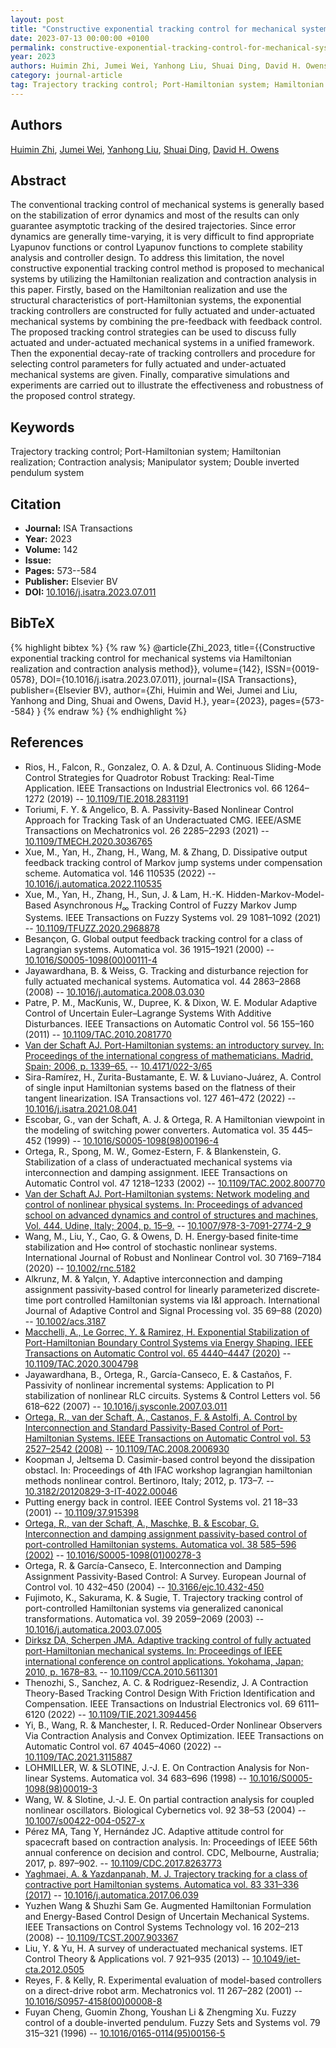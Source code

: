 ```yaml
---
layout: post
title: "Constructive exponential tracking control for mechanical systems via Hamiltonian realization and contraction analysis method"
date: 2023-07-13 00:00:00 +0100
permalink: constructive-exponential-tracking-control-for-mechanical-systems-via-hamiltonian-realization-and-contraction-analysis-method
year: 2023
authors: Huimin Zhi, Jumei Wei, Yanhong Liu, Shuai Ding, David H. Owens
category: journal-article
tag: Trajectory tracking control; Port-Hamiltonian system; Hamiltonian realization; Contraction analysis; Manipulator system; Double inverted pendulum system
---
```

 
## Authors
[Huimin Zhi](authors/huimin-zhi), [Jumei Wei](authors/jumei-wei), [Yanhong Liu](authors/yanhong-liu), [Shuai Ding](authors/shuai-ding), [David H. Owens](authors/david-h-owens)
 
## Abstract
The conventional tracking control of mechanical systems is generally based on the stabilization of error dynamics and most of the results can only guarantee asymptotic tracking of the desired trajectories. Since error dynamics are generally time-varying, it is very difficult to find appropriate Lyapunov functions or control Lyapunov functions to complete stability analysis and controller design. To address this limitation, the novel constructive exponential tracking control method is proposed to mechanical systems by utilizing the Hamiltonian realization and contraction analysis in this paper. Firstly, based on the Hamiltonian realization and use the structural characteristics of port-Hamiltonian systems, the exponential tracking controllers are constructed for fully actuated and under-actuated mechanical systems by combining the pre-feedback with feedback control. The proposed tracking control strategies can be used to discuss fully actuated and under-actuated mechanical systems in a unified framework. Then the exponential decay-rate of tracking controllers and procedure for selecting control parameters for fully actuated and under-actuated mechanical systems are given. Finally, comparative simulations and experiments are carried out to illustrate the effectiveness and robustness of the proposed control strategy.
 
## Keywords
Trajectory tracking control; Port-Hamiltonian system; Hamiltonian realization; Contraction analysis; Manipulator system; Double inverted pendulum system
 
## Citation
- **Journal:** ISA Transactions
- **Year:** 2023
- **Volume:** 142
- **Issue:** 
- **Pages:** 573--584
- **Publisher:** Elsevier BV
- **DOI:** [10.1016/j.isatra.2023.07.011](https://doi.org/10.1016/j.isatra.2023.07.011)
 
## BibTeX
{% highlight bibtex %}
{% raw %}
@article{Zhi_2023,
  title={{Constructive exponential tracking control for mechanical systems via Hamiltonian realization and contraction analysis method}},
  volume={142},
  ISSN={0019-0578},
  DOI={10.1016/j.isatra.2023.07.011},
  journal={ISA Transactions},
  publisher={Elsevier BV},
  author={Zhi, Huimin and Wei, Jumei and Liu, Yanhong and Ding, Shuai and Owens, David H.},
  year={2023},
  pages={573--584}
}
{% endraw %}
{% endhighlight %}
 
## References
- Rios, H., Falcon, R., Gonzalez, O. A. & Dzul, A. Continuous Sliding-Mode Control Strategies for Quadrotor Robust Tracking: Real-Time Application. IEEE Transactions on Industrial Electronics vol. 66 1264–1272 (2019) -- [10.1109/TIE.2018.2831191](https://doi.org/10.1109/TIE.2018.2831191)
- Toriumi, F. Y. & Angelico, B. A. Passivity-Based Nonlinear Control Approach for Tracking Task of an Underactuated CMG. IEEE/ASME Transactions on Mechatronics vol. 26 2285–2293 (2021) -- [10.1109/TMECH.2020.3036765](https://doi.org/10.1109/TMECH.2020.3036765)
- Xue, M., Yan, H., Zhang, H., Wang, M. & Zhang, D. Dissipative output feedback tracking control of Markov jump systems under compensation scheme. Automatica vol. 146 110535 (2022) -- [10.1016/j.automatica.2022.110535](https://doi.org/10.1016/j.automatica.2022.110535)
- Xue, M., Yan, H., Zhang, H., Sun, J. & Lam, H.-K. Hidden-Markov-Model-Based Asynchronous $H_{\infty }$ Tracking Control of Fuzzy Markov Jump Systems. IEEE Transactions on Fuzzy Systems vol. 29 1081–1092 (2021) -- [10.1109/TFUZZ.2020.2968878](https://doi.org/10.1109/TFUZZ.2020.2968878)
- Besançon, G. Global output feedback tracking control for a class of Lagrangian systems. Automatica vol. 36 1915–1921 (2000) -- [10.1016/S0005-1098(00)00111-4](https://doi.org/10.1016/S0005-1098(00)00111-4)
- Jayawardhana, B. & Weiss, G. Tracking and disturbance rejection for fully actuated mechanical systems. Automatica vol. 44 2863–2868 (2008) -- [10.1016/j.automatica.2008.03.030](https://doi.org/10.1016/j.automatica.2008.03.030)
- Patre, P. M., MacKunis, W., Dupree, K. & Dixon, W. E. Modular Adaptive Control of Uncertain Euler–Lagrange Systems With Additive Disturbances. IEEE Transactions on Automatic Control vol. 56 155–160 (2011) -- [10.1109/TAC.2010.2081770](https://doi.org/10.1109/TAC.2010.2081770)
- [Van der Schaft AJ. Port-Hamiltonian systems: an introductory survey. In: Proceedings of the international congress of mathematicians. Madrid, Spain; 2006, p. 1339–65.](port-hamiltonian-systems-an-introductory-survey) -- [10.4171/022-3/65](https://doi.org/10.4171/022-3/65)
- Sira-Ramírez, H., Zurita-Bustamante, E. W. & Luviano-Juárez, A. Control of single input Hamiltonian systems based on the flatness of their tangent linearization. ISA Transactions vol. 127 461–472 (2022) -- [10.1016/j.isatra.2021.08.041](https://doi.org/10.1016/j.isatra.2021.08.041)
- Escobar, G., van der Schaft, A. J. & Ortega, R. A Hamiltonian viewpoint in the modeling of switching power converters. Automatica vol. 35 445–452 (1999) -- [10.1016/S0005-1098(98)00196-4](https://doi.org/10.1016/S0005-1098(98)00196-4)
- Ortega, R., Spong, M. W., Gomez-Estern, F. & Blankenstein, G. Stabilization of a class of underactuated mechanical systems via interconnection and damping assignment. IEEE Transactions on Automatic Control vol. 47 1218–1233 (2002) -- [10.1109/TAC.2002.800770](https://doi.org/10.1109/TAC.2002.800770)
- [Van der Schaft AJ. Port-Hamiltonian systems: Network modeling and control of nonlinear physical systems. In: Proceedings of advanced school on advanced dynamics and control of structures and machines, Vol. 444. Udine, Italy; 2004, p. 15–9.](port-hamiltonian-systems-network-modeling-and-control-of-nonlinear-physical-systems) -- [10.1007/978-3-7091-2774-2_9](https://doi.org/10.1007/978-3-7091-2774-2_9)
- Wang, M., Liu, Y., Cao, G. & Owens, D. H. Energy‐based finite‐time stabilization and H∞ control of stochastic nonlinear systems. International Journal of Robust and Nonlinear Control vol. 30 7169–7184 (2020) -- [10.1002/rnc.5182](https://doi.org/10.1002/rnc.5182)
- Alkrunz, M. & Yalçın, Y. Adaptive interconnection and damping assignment passivity‐based control for linearly parameterized <scp>discrete‐time</scp> port controlled Hamiltonian systems via I&amp;I approach. International Journal of Adaptive Control and Signal Processing vol. 35 69–88 (2020) -- [10.1002/acs.3187](https://doi.org/10.1002/acs.3187)
- [Macchelli, A., Le Gorrec, Y. & Ramirez, H. Exponential Stabilization of Port-Hamiltonian Boundary Control Systems via Energy Shaping. IEEE Transactions on Automatic Control vol. 65 4440–4447 (2020)](exponential-stabilization-of-port-hamiltonian-boundary-control-systems-via-energy-shaping) -- [10.1109/TAC.2020.3004798](https://doi.org/10.1109/TAC.2020.3004798)
- Jayawardhana, B., Ortega, R., García-Canseco, E. & Castaños, F. Passivity of nonlinear incremental systems: Application to PI stabilization of nonlinear RLC circuits. Systems &amp; Control Letters vol. 56 618–622 (2007) -- [10.1016/j.sysconle.2007.03.011](https://doi.org/10.1016/j.sysconle.2007.03.011)
- [Ortega, R., van der Schaft, A., Castanos, F. & Astolfi, A. Control by Interconnection and Standard Passivity-Based Control of Port-Hamiltonian Systems. IEEE Transactions on Automatic Control vol. 53 2527–2542 (2008)](control-by-interconnection-and-standard-passivity-based-control-of-port-hamiltonian-systems) -- [10.1109/TAC.2008.2006930](https://doi.org/10.1109/TAC.2008.2006930)
- Koopman J, Jeltsema D. Casimir-based control beyond the dissipation obstacl. In: Proceedings of 4th IFAC workshop lagrangian hamiltonian methods nonlinear control. Bertinoro, Italy; 2012, p. 173–7. -- [10.3182/20120829-3-IT-4022.00046](https://doi.org/10.3182/20120829-3-IT-4022.00046)
- Putting energy back in control. IEEE Control Systems vol. 21 18–33 (2001) -- [10.1109/37.915398](https://doi.org/10.1109/37.915398)
- [Ortega, R., van der Schaft, A., Maschke, B. & Escobar, G. Interconnection and damping assignment passivity-based control of port-controlled Hamiltonian systems. Automatica vol. 38 585–596 (2002)](interconnection-and-damping-assignment-passivity-based-control-of-port-controlled-hamiltonian-systems) -- [10.1016/S0005-1098(01)00278-3](https://doi.org/10.1016/S0005-1098(01)00278-3)
- Ortega, R. & García-Canseco, E. Interconnection and Damping Assignment Passivity-Based Control: A Survey. European Journal of Control vol. 10 432–450 (2004) -- [10.3166/ejc.10.432-450](https://doi.org/10.3166/ejc.10.432-450)
- Fujimoto, K., Sakurama, K. & Sugie, T. Trajectory tracking control of port-controlled Hamiltonian systems via generalized canonical transformations. Automatica vol. 39 2059–2069 (2003) -- [10.1016/j.automatica.2003.07.005](https://doi.org/10.1016/j.automatica.2003.07.005)
- [Dirksz DA, Scherpen JMA. Adaptive tracking control of fully actuated port-Hamiltonian mechanical systems. In: Proceedings of IEEE international conference on control applications. Yokohama, Japan; 2010, p. 1678–83.](adaptive-tracking-control-of-fully-actuated-port-hamiltonian-mechanical-systems) -- [10.1109/CCA.2010.5611301](https://doi.org/10.1109/CCA.2010.5611301)
- Thenozhi, S., Sanchez, A. C. & Rodriguez-Resendiz, J. A Contraction Theory-Based Tracking Control Design With Friction Identification and Compensation. IEEE Transactions on Industrial Electronics vol. 69 6111–6120 (2022) -- [10.1109/TIE.2021.3094456](https://doi.org/10.1109/TIE.2021.3094456)
- Yi, B., Wang, R. & Manchester, I. R. Reduced-Order Nonlinear Observers Via Contraction Analysis and Convex Optimization. IEEE Transactions on Automatic Control vol. 67 4045–4060 (2022) -- [10.1109/TAC.2021.3115887](https://doi.org/10.1109/TAC.2021.3115887)
- LOHMILLER, W. & SLOTINE, J.-J. E. On Contraction Analysis for Non-linear Systems. Automatica vol. 34 683–696 (1998) -- [10.1016/S0005-1098(98)00019-3](https://doi.org/10.1016/S0005-1098(98)00019-3)
- Wang, W. & Slotine, J.-J. E. On partial contraction analysis for coupled nonlinear oscillators. Biological Cybernetics vol. 92 38–53 (2004) -- [10.1007/s00422-004-0527-x](https://doi.org/10.1007/s00422-004-0527-x)
- Pérez MA, Tang Y, Hernández JC. Adaptive attitude control for spacecraft based on contraction analysis. In: Proceedings of IEEE 56th annual conference on decision and control. CDC, Melbourne, Australia; 2017, p. 897–902. -- [10.1109/CDC.2017.8263773](https://doi.org/10.1109/CDC.2017.8263773)
- [Yaghmaei, A. & Yazdanpanah, M. J. Trajectory tracking for a class of contractive port Hamiltonian systems. Automatica vol. 83 331–336 (2017)](trajectory-tracking-for-a-class-of-contractive-port-hamiltonian-systems) -- [10.1016/j.automatica.2017.06.039](https://doi.org/10.1016/j.automatica.2017.06.039)
- Yuzhen Wang & Shuzhi Sam Ge. Augmented Hamiltonian Formulation and Energy-Based Control Design of Uncertain Mechanical Systems. IEEE Transactions on Control Systems Technology vol. 16 202–213 (2008) -- [10.1109/TCST.2007.903367](https://doi.org/10.1109/TCST.2007.903367)
- Liu, Y. & Yu, H. A survey of underactuated mechanical systems. IET Control Theory &amp; Applications vol. 7 921–935 (2013) -- [10.1049/iet-cta.2012.0505](https://doi.org/10.1049/iet-cta.2012.0505)
- Reyes, F. & Kelly, R. Experimental evaluation of model-based controllers on a direct-drive robot arm. Mechatronics vol. 11 267–282 (2001) -- [10.1016/S0957-4158(00)00008-8](https://doi.org/10.1016/S0957-4158(00)00008-8)
- Fuyan Cheng, Guomin Zhong, Youshan Li & Zhengming Xu. Fuzzy control of a double-inverted pendulum. Fuzzy Sets and Systems vol. 79 315–321 (1996) -- [10.1016/0165-0114(95)00156-5](https://doi.org/10.1016/0165-0114(95)00156-5)


